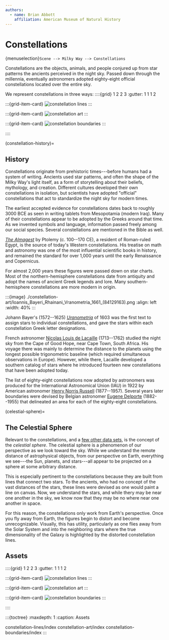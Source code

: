 ```yaml
---
authors:
  - name: Brian Abbott
    affiliation: American Museum of Natural History
---
```



# Constellations

{menuselection}`Scene --> Milky Way --> Constellations`

Constellations are the objects, animals, and people conjured up from star patterns the ancients perceived in the night sky. Passed down through the millennia, eventually astronomers adopted eighty-eight official constellations located over the entire sky.

We represent constellations in three ways:
::::{grid} 1 2 2 3
:gutter: 1 1 1 2

:::{grid-item-card} [](./constellation-lines/index)
![constellation lines](./constellation-lines/constellation_lines_orion_labels.png)
:::

:::{grid-item-card} [](./constellation-art/index)
![constellation art](./constellation-art/constellation_art_orion.png)
:::

:::{grid-item-card} [](constellation-boundaries/index)
![constellation boundaries](./constellation-boundaries/constellation-boundaries-andromeda.png)
:::

::::


(constellation-history)=
## History

Constellations originate from prehistoric times---before humans had a system of writing. Ancients used star patterns, and often the shape of the Milky Way's light itself, as a form of storytelling about their beliefs, mythology, and creation. Different cultures developed their own constellations in isolation, but scientists have adopted "official" constellations that act to standardize the night sky for modern times.

The earliest accepted evidence for constellations dates back to roughly 3000 BCE as seen in writing tablets from Mesopotamia (modern Iraq). Many of their constellations appear to be adopted by the Greeks around that time. As we invented symbols and language, information passed freely among our social species. Several constellations are mentioned in the Bible as well.

*[The Almagest](https://en.wikipedia.org/wiki/Almagest)* by Ptolemy (c. 100--170 CE), a resident of Roman-ruled Egypt, is the source of today's Western constellations. His treatise on math and astronomy was one of the most influential scientific books in history, and remained the standard for over 1,000 years until the early Renaissance and Copernicus.

For almost 2,000 years these figures were passed down on star charts. Most of the northern-hemisphere constellations date from antiquity and adopt the names of ancient Greek legends and lore. Many southern-hemisphere constellations are more modern in origin.


:::{image} ./constellation-art/Ioannis_Bayeri_Rhainani_Vranometria_1661_(84129163).png
:align: left
:width: 40%
:::

Johann Bayer's (1572--1625) *[Uranometria](https://en.wikipedia.org/wiki/Uranometria)* of 1603 was the first text to assign stars to individual constellations, and gave the stars within each constellation Greek letter designations.

French astronomer [Nicolas Louis de Lacaille](https://en.wikipedia.org/wiki/Nicolas-Louis_de_Lacaille) (1713--1762) studied the night sky from the Cape of Good Hope, near Cape Town, South Africa. His voyage there was mainly to determine the distance to the planets using the longest possible trigonometric baseline (which required simultaneous observations in Europe). However, while there, Lacaille developed a southern catalog of stars where he introduced fourteen new constellations that have been adopted today.

The list of eighty-eight constellations now adopted by astronomers was produced for the International Astronomical Union (IAU) in 1922 by American astronomer [Henry Norris Russell](https://en.wikipedia.org/wiki/Henry_Norris_Russell) (1877--1957). Several years later boundaries were devised by Belgian astronomer [Eugene Delporte](https://en.wikipedia.org/wiki/Eug%C3%A8ne_Joseph_Delporte) (1882--1955) that delineated an area for each of the eighty-eight constellations.


(celestial-sphere)=
## The Celestial Sphere

Relevant to the constellations, and a [few other data sets](../all-sky-images/index), is the concept of the _celestial sphere_. The celestial sphere is a phenomenon of our perspective as we look toward the sky. While we understand the remote distance of astrophysical objects, from our perspective on Earth, everything we see---the Sun, planets, and stars---all appear to be projected on a sphere at some arbitrary distance.

This is especially pertinent to the constellations because they are built from lines that connect two stars. To the ancients, who had no concept of the vast distances of the stars, these lines were devised as one would paint a line on canvas. Now, we understand the stars, and while thery may be near one another in the sky, we know now that they may be no where near one another in space. 

For this reason, the constellations only work from Earth's perspective. Once you fly away from Earth, the figures begin to distort and become unrecognizable. Visually, this has utility, particularly as one flies away from the Solar System and into the neighboring stars where the true dimensionality of the Galaxy is highlighted by the distorted constellation lines.



## Assets
::::{grid} 1 2 2 3
:gutter: 1 1 1 2

:::{grid-item-card} [](./constellation-lines/index)
![constellation lines](./constellation-lines/constellation_lines_orion_labels.png)
:::

:::{grid-item-card} [](./constellation-art/index)
![constellation art](./constellation-art/constellation_art_orion.png)
:::

:::{grid-item-card} [](./constellation-boundaries/index)
![constellation boundaries](./constellation-boundaries/constellation-boundaries-andromeda.png)
:::

::::


:::{toctree}
:maxdepth: 1
:caption: Assets

constellation-lines/index
constellation-art/index
constellation-boundaries/index
:::
